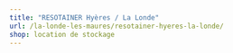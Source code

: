 ```yaml
---
title: "RESOTAINER Hyères / La Londe"
url: /la-londe-les-maures/resotainer-hyeres-la-londe/
shop: location de stockage
---
```

